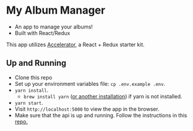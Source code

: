 # My Album Manager
* An app to manage your albums!
* Built with React/Redux

This app utilizes [Accelerator](https://github.com/marcgarreau/accelerator), a React + Redux starter kit.

## Up and Running

* Clone this repo
* Set up your environment variables file: `cp .env.example .env`.
* `yarn install`.
  * `brew install yarn` ([or another installation](https://yarnpkg.com/en/docs/install)) if yarn is not installed.
* `yarn start`.
* Visit `http://localhost:5000` to view the app in the browser.
* Make sure that the api is up and running. Follow the instructions in this [repo.](https://github.com/scottalexandra/logikull-code-challenge-api)
